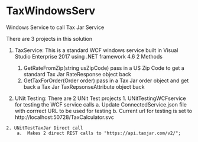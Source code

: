 # TaxWindowsServ
Windows Service to call Tax Jar Service

There are 3 projects in this solution

1. TaxService:  This is a standard WCF windows service built in Visual Studio Enterprise 2017 using .NET framework 4.6
	2 Methods
	1. GetRateFromZip(string usZipCode) pass in a US Zip Code to get a standard Tax Jar RateResponse object back
	2. GetTaxForOrder(Order order) pass in a Tax Jar order object and get back a Tax Jar TaxRepsonseAttribute object back

2.   UNit Testing:  There are 2 UNit Test projects
	1. UNitTestingWCFservice for testing the WCF service calls
		a. Update ConnectedService.json file with corrrect URL to be used for testing
		b. Current url for testing is set to http://localhost:50728/TaxCalculator.svc 


	2. UNitTestTaxJar Direct call
		a.  Makes 2 direct REST calls to "https://api.taxjar.com/v2/";
	